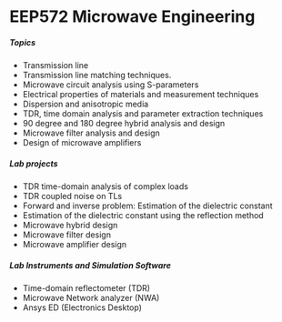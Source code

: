 # EEP572 Microwave Engineering 

##### Topics
- Transmission line 
- Transmission line matching techniques.
- Microwave circuit analysis using S-parameters
- Electrical properties of materials and measurement techniques
- Dispersion and anisotropic media
- TDR, time domain analysis and parameter extraction techniques
- 90 degree and 180 degree hybrid analysis and design
- Microwave filter analysis and design
- Design of microwave amplifiers

##### Lab projects
- TDR time-domain analysis of complex loads
- TDR coupled noise on TLs
- Forward and inverse problem: Estimation of the dielectric constant
- Estimation of the dielectric constant using the reflection method
- Microwave hybrid design
- Microwave filter design
- Microwave amplifier design


##### Lab Instruments and Simulation Software
- Time-domain reflectometer (TDR) 
- Microwave Network analyzer (NWA)
- Ansys ED (Electronics Desktop) 
